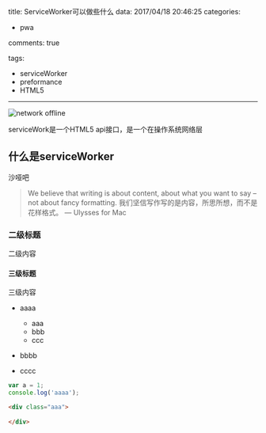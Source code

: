 title: ServiceWorker可以做些什么
data: 2017/04/18 20:46:25
categories:
- pwa

comments: true

tags:
- serviceWorker
- preformance
- HTML5
---

![network offline](/assets/images/what-can-serviceworker-do/offline.jpg)

serviceWork是一个HTML5 api接口，是一个在操作系统网络层



## 什么是serviceWorker

沙哑吧

> We believe that writing is about content, about what you want to say – not about fancy formatting. 
我们坚信写作写的是内容，所思所想，而不是花样格式。
— Ulysses for Mac

### 二级标题

二级内容

#### 三级标题

三级内容

- aaaa
    - aaa
    - bbb
    - ccc

- bbbb
- cccc

```javascript
var a = 1;
console.log('aaaa');

```

```html
<div class="aaa">
    
</div>

```